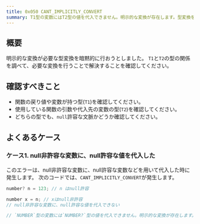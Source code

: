 ```yaml
---
title: 0x050 CANT_IMPLICITLY_CONVERT
summary: T1型の変数にはT2型の値を代入できません。明示的な変換が存在します。型変換を忘れていませんか？
---
```


## 概要
明示的な変換が必要な型変換を暗黙的に行おうとしました。
`T1`と`T2`の型の関係を調べて、必要な変換を行うことで解決することを確認してください。

## 確認すべきこと
- 関数の戻り値や変数が持つ型(`T1`)を確認してください。
- 使用している関数の引数や代入先の変数の型(`T2`)を確認してください。
- どちらの型でも、`null`許容な文脈かどうか確認してください。

## よくあるケース

### ケース1. null非許容な変数に、null許容な値を代入した
このエラーは、null非許容な変数に、null許容な変数などを用いて代入した時に発生します。
次のコードでは、`CANT_IMPLICITLY_CONVERT`が発生します。

```cs title="AliceScript"
number? n = 123; // n はnull許容

number x = n; // xはnull非許容
// null非許容な変数に、null許容な値を代入できない

// `NUMBER`型の変数には`NUMBER?`型の値を代入できません。明示的な変換が存在します。型変換を忘れていませんか？
```
